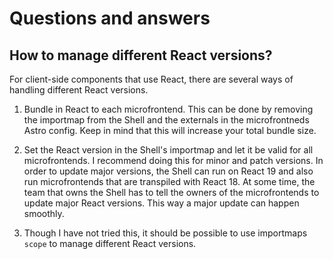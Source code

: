# Questions and answers

## How to manage different React versions?

For client-side components that use React, there are several ways of handling different React versions.

1. Bundle in React to each microfrontend. This can be done by removing the importmap from the Shell and the externals 
in the microfrontneds Astro config. Keep in mind that this will increase your total bundle size.

2. Set the React version in the Shell's importmap and let it be valid for all microfrontends. I recommend doing this 
for minor and patch versions. In order to update major versions, the Shell can run on React 19 and also run microfrontends
that are transpiled with React 18. At some time, the team that owns the Shell has to tell the owners of the microfrontends 
to update major React versions. This way a major update can happen smoothly.

3. Though I have not tried this, it should be possible to use importmaps `scope` to manage different React versions.